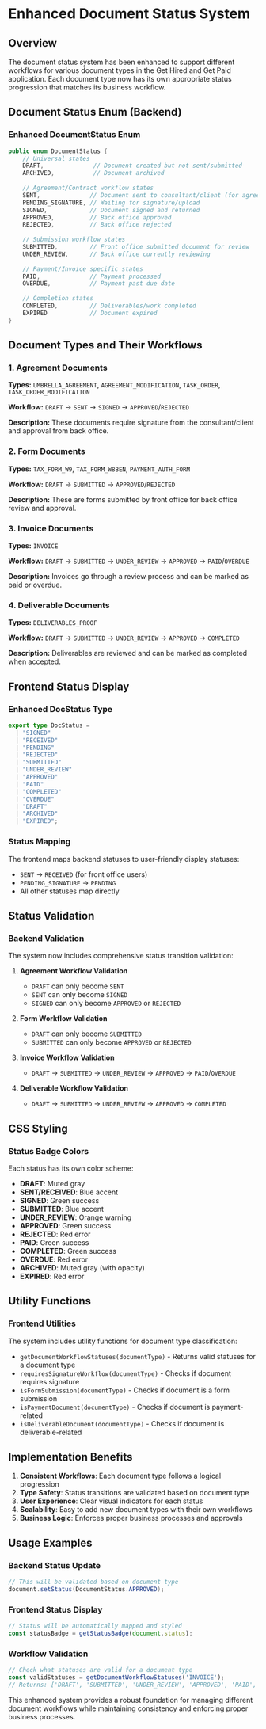 # Enhanced Document Status System

## Overview

The document status system has been enhanced to support different workflows for various document types in the Get Hired and Get Paid application. Each document type now has its own appropriate status progression that matches its business workflow.

## Document Status Enum (Backend)

### Enhanced DocumentStatus Enum
```java
public enum DocumentStatus {
    // Universal states
    DRAFT,              // Document created but not sent/submitted
    ARCHIVED,           // Document archived
    
    // Agreement/Contract workflow states
    SENT,              // Document sent to consultant/client (for agreements)
    PENDING_SIGNATURE, // Waiting for signature/upload
    SIGNED,            // Document signed and returned
    APPROVED,          // Back office approved
    REJECTED,          // Back office rejected
    
    // Submission workflow states
    SUBMITTED,         // Front office submitted document for review
    UNDER_REVIEW,      // Back office currently reviewing
    
    // Payment/Invoice specific states
    PAID,              // Payment processed
    OVERDUE,           // Payment past due date
    
    // Completion states
    COMPLETED,         // Deliverables/work completed
    EXPIRED            // Document expired
}
```

## Document Types and Their Workflows

### 1. Agreement Documents
**Types:** `UMBRELLA_AGREEMENT`, `AGREEMENT_MODIFICATION`, `TASK_ORDER`, `TASK_ORDER_MODIFICATION`

**Workflow:** `DRAFT` → `SENT` → `SIGNED` → `APPROVED`/`REJECTED`

**Description:** These documents require signature from the consultant/client and approval from back office.

### 2. Form Documents
**Types:** `TAX_FORM_W9`, `TAX_FORM_W8BEN`, `PAYMENT_AUTH_FORM`

**Workflow:** `DRAFT` → `SUBMITTED` → `APPROVED`/`REJECTED`

**Description:** These are forms submitted by front office for back office review and approval.

### 3. Invoice Documents
**Types:** `INVOICE`

**Workflow:** `DRAFT` → `SUBMITTED` → `UNDER_REVIEW` → `APPROVED` → `PAID`/`OVERDUE`

**Description:** Invoices go through a review process and can be marked as paid or overdue.

### 4. Deliverable Documents
**Types:** `DELIVERABLES_PROOF`

**Workflow:** `DRAFT` → `SUBMITTED` → `UNDER_REVIEW` → `APPROVED` → `COMPLETED`

**Description:** Deliverables are reviewed and can be marked as completed when accepted.

## Frontend Status Display

### Enhanced DocStatus Type
```typescript
export type DocStatus = 
  | "SIGNED" 
  | "RECEIVED" 
  | "PENDING" 
  | "REJECTED"
  | "SUBMITTED"
  | "UNDER_REVIEW"
  | "APPROVED"
  | "PAID"
  | "COMPLETED"
  | "OVERDUE"
  | "DRAFT"
  | "ARCHIVED"
  | "EXPIRED";
```

### Status Mapping
The frontend maps backend statuses to user-friendly display statuses:
- `SENT` → `RECEIVED` (for front office users)
- `PENDING_SIGNATURE` → `PENDING`
- All other statuses map directly

## Status Validation

### Backend Validation
The system now includes comprehensive status transition validation:

1. **Agreement Workflow Validation**
   - `DRAFT` can only become `SENT`
   - `SENT` can only become `SIGNED`
   - `SIGNED` can only become `APPROVED` or `REJECTED`

2. **Form Workflow Validation**
   - `DRAFT` can only become `SUBMITTED`
   - `SUBMITTED` can only become `APPROVED` or `REJECTED`

3. **Invoice Workflow Validation**
   - `DRAFT` → `SUBMITTED` → `UNDER_REVIEW` → `APPROVED` → `PAID`/`OVERDUE`

4. **Deliverable Workflow Validation**
   - `DRAFT` → `SUBMITTED` → `UNDER_REVIEW` → `APPROVED` → `COMPLETED`

## CSS Styling

### Status Badge Colors
Each status has its own color scheme:

- **DRAFT**: Muted gray
- **SENT/RECEIVED**: Blue accent
- **SIGNED**: Green success
- **SUBMITTED**: Blue accent
- **UNDER_REVIEW**: Orange warning
- **APPROVED**: Green success
- **REJECTED**: Red error
- **PAID**: Green success
- **COMPLETED**: Green success
- **OVERDUE**: Red error
- **ARCHIVED**: Muted gray (with opacity)
- **EXPIRED**: Red error

## Utility Functions

### Frontend Utilities
The system includes utility functions for document type classification:

- `getDocumentWorkflowStatuses(documentType)` - Returns valid statuses for a document type
- `requiresSignatureWorkflow(documentType)` - Checks if document requires signature
- `isFormSubmission(documentType)` - Checks if document is a form submission
- `isPaymentDocument(documentType)` - Checks if document is payment-related
- `isDeliverableDocument(documentType)` - Checks if document is deliverable-related

## Implementation Benefits

1. **Consistent Workflows**: Each document type follows a logical progression
2. **Type Safety**: Status transitions are validated based on document type
3. **User Experience**: Clear visual indicators for each status
4. **Scalability**: Easy to add new document types with their own workflows
5. **Business Logic**: Enforces proper business processes and approvals

## Usage Examples

### Backend Status Update
```java
// This will be validated based on document type
document.setStatus(DocumentStatus.APPROVED);
```

### Frontend Status Display
```typescript
// Status will be automatically mapped and styled
const statusBadge = getStatusBadge(document.status);
```

### Workflow Validation
```typescript
// Check what statuses are valid for a document type
const validStatuses = getDocumentWorkflowStatuses('INVOICE');
// Returns: ['DRAFT', 'SUBMITTED', 'UNDER_REVIEW', 'APPROVED', 'PAID', 'OVERDUE']
```

This enhanced system provides a robust foundation for managing different document workflows while maintaining consistency and enforcing proper business processes.
